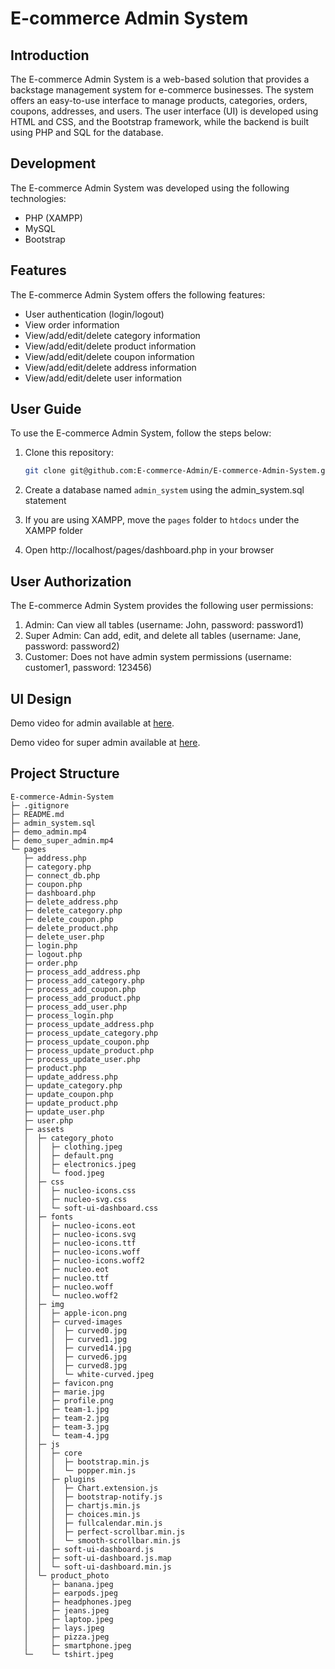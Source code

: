# E-commerce Admin System

## Introduction

The E-commerce Admin System is a web-based solution that provides a backstage management system for e-commerce businesses. The system offers an easy-to-use interface to manage products, categories, orders, coupons, addresses, and users. The user interface (UI) is developed using HTML and CSS, and the Bootstrap framework, while the backend is built using PHP and SQL for the database.

## Development

The E-commerce Admin System was developed using the following technologies:

- PHP (XAMPP)
- MySQL
- Bootstrap

## Features

The E-commerce Admin System offers the following features:

- User authentication (login/logout)
- View order information
- View/add/edit/delete category information
- View/add/edit/delete product information
- View/add/edit/delete coupon information
- View/add/edit/delete address information
- View/add/edit/delete user information

## User Guide

To use the E-commerce Admin System, follow the steps below:

1. Clone this repository:

   ```bash
   git clone git@github.com:E-commerce-Admin/E-commerce-Admin-System.git
   ```

2. Create a database named `admin_system` using the admin_system.sql statement

3. If you are using XAMPP, move the `pages` folder to `htdocs` under the XAMPP folder

4. Open http://localhost/pages/dashboard.php in your browser

## User Authorization

The E-commerce Admin System provides the following user permissions:

1. Admin: Can view all tables (username: John, password: password1)
2. Super Admin: Can add, edit, and delete all tables (username: Jane, password: password2)
3. Customer: Does not have admin system permissions (username: customer1, password: 123456)

## UI Design

Demo video for admin available at [here](https://github.com/E-commerce-Admin/E-commerce-Admin-System/blob/master/demo_admin.mp4).

Demo video for super admin available at [here](https://github.com/E-commerce-Admin/E-commerce-Admin-System/blob/master/demo_super_admin.mp4).

## Project Structure



```
E-commerce-Admin-System
├─ .gitignore
├─ README.md
├─ admin_system.sql
├─ demo_admin.mp4
├─ demo_super_admin.mp4
└─ pages
   ├─ address.php
   ├─ category.php
   ├─ connect_db.php
   ├─ coupon.php
   ├─ dashboard.php
   ├─ delete_address.php
   ├─ delete_category.php
   ├─ delete_coupon.php
   ├─ delete_product.php
   ├─ delete_user.php
   ├─ login.php
   ├─ logout.php
   ├─ order.php
   ├─ process_add_address.php
   ├─ process_add_category.php
   ├─ process_add_coupon.php
   ├─ process_add_product.php
   ├─ process_add_user.php
   ├─ process_login.php
   ├─ process_update_address.php
   ├─ process_update_category.php
   ├─ process_update_coupon.php
   ├─ process_update_product.php
   ├─ process_update_user.php
   ├─ product.php
   ├─ update_address.php
   ├─ update_category.php
   ├─ update_coupon.php
   ├─ update_product.php
   ├─ update_user.php
   ├─ user.php
   ├─ assets
   │  ├─ category_photo
   │  │  ├─ clothing.jpeg
   │  │  ├─ default.png
   │  │  ├─ electronics.jpeg
   │  │  └─ food.jpeg
   │  ├─ css
   │  │  ├─ nucleo-icons.css
   │  │  ├─ nucleo-svg.css
   │  │  └─ soft-ui-dashboard.css
   │  ├─ fonts
   │  │  ├─ nucleo-icons.eot
   │  │  ├─ nucleo-icons.svg
   │  │  ├─ nucleo-icons.ttf
   │  │  ├─ nucleo-icons.woff
   │  │  ├─ nucleo-icons.woff2
   │  │  ├─ nucleo.eot
   │  │  ├─ nucleo.ttf
   │  │  ├─ nucleo.woff
   │  │  └─ nucleo.woff2
   │  ├─ img
   │  │  ├─ apple-icon.png
   │  │  ├─ curved-images
   │  │  │  ├─ curved0.jpg
   │  │  │  ├─ curved1.jpg
   │  │  │  ├─ curved14.jpg
   │  │  │  ├─ curved6.jpg
   │  │  │  ├─ curved8.jpg
   │  │  │  └─ white-curved.jpeg
   │  │  ├─ favicon.png
   │  │  ├─ marie.jpg
   │  │  ├─ profile.png
   │  │  ├─ team-1.jpg
   │  │  ├─ team-2.jpg
   │  │  ├─ team-3.jpg
   │  │  └─ team-4.jpg
   │  ├─ js
   │  │  ├─ core
   │  │  │  ├─ bootstrap.min.js
   │  │  │  └─ popper.min.js
   │  │  ├─ plugins
   │  │  │  ├─ Chart.extension.js
   │  │  │  ├─ bootstrap-notify.js
   │  │  │  ├─ chartjs.min.js
   │  │  │  ├─ choices.min.js
   │  │  │  ├─ fullcalendar.min.js
   │  │  │  ├─ perfect-scrollbar.min.js
   │  │  │  └─ smooth-scrollbar.min.js
   │  │  ├─ soft-ui-dashboard.js
   │  │  ├─ soft-ui-dashboard.js.map
   │  │  └─ soft-ui-dashboard.min.js
   │  └─ product_photo
   │     ├─ banana.jpeg
   │     ├─ earpods.jpeg
   │     ├─ headphones.jpeg
   │     ├─ jeans.jpeg
   │     ├─ laptop.jpeg
   │     ├─ lays.jpeg
   │     ├─ pizza.jpeg
   │     ├─ smartphone.jpeg
   └─    └─ tshirt.jpeg

```